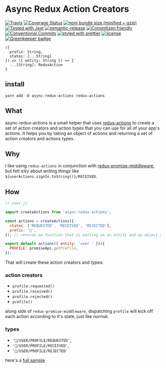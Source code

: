 # Async Redux Action Creators

[![Travis](https://img.shields.io/travis/VinSpee/async-redux-actions.svg?style=flat-square)](https://travis-ci.org/VinSpee/async-redux-actions)
[![Coverage Status](https://coveralls.io/repos/github/VinSpee/async-redux-actions/badge.svg?branch=master&style=flat-square)](https://coveralls.io/github/VinSpee/async-redux-actions?branch=master)
[![npm bundle size (minified + gzip)](https://img.shields.io/bundlephobia/minzip/async-redux-actions.svg?style=flat-square)](https://www.npmjs.com/package/async-redux-actions)
[![Tested with Jest](https://img.shields.io/badge/tested_with-jest-99424f.svg?longCache=true&style=flat-square)](https://github.com/facebook/jest)
[![semantic-release](https://img.shields.io/badge/%20%20%F0%9F%93%A6%F0%9F%9A%80-semantic--release-e10079.svg?longCache=true&style=flat-square)](https://github.com/semantic-release/semantic-release)
[![Commitizen friendly](https://img.shields.io/badge/commitizen-friendly-brightgreen.svg?longCache=true&style=flat-square)](http://commitizen.github.io/cz-cli/)
[![Conventional Commits](https://img.shields.io/badge/Conventional%20Commits-1.0.0-yellow.svg?longCache=true&style=flat-square)](https://conventionalcommits.org)
[![styled with prettier](https://img.shields.io/badge/styled_with-prettier-ff69b4.svg?longCache=true&style=flat-square)](https://github.com/prettier/prettier)
[![license](https://img.shields.io/github/license/VinSpee/async-redux-action-creators.svg?longCache=true&style=flat-square)](https://github.com/VinSpee/async-redux-actions/blob/master/LICENSE) [![Greenkeeper badge](https://badges.greenkeeper.io/VinSpee/async-redux-actions.svg)](https://greenkeeper.io/)

```
({
  prefix: String,
  states: [...String]
}) => ({ entity: String }) => {
  ...[String]: ReduxAction
}
```

## install

`yarn add -D async-redux-actions redux-actions`

## What

async-redux-actions is a small helper that uses [redux-actions](https://redux-actions.js.org/) to create a set of action creators and action types that you can use for all of your app's actions. It helps you by taking an object of actions and returning a set of action creators and actions types.

## Why

I like using `redux-actions` in conjunction with [redux-promise-middleware](https://github.com/pburtchaell/redux-promise-middleware), but felt icky about writing things like `${userActions.signIn.toString()}/RECEIVED`.

## How

```js
// user.js

import createActions from 'async-redux-actions';

const actions = createActions({
  states: ['REQUESTED', 'RECEIVED', 'REJECTED'],
  prefix: '💎',
}); // returns an function that is waiting on an entity and an object of actions.

export default actions({ entity: 'user ' })({
  PROFILE: promiseApi.getProfile,
});
```

That will create these action creators and types:

### action creators

- `profile.requested()`
- `profile.received()`
- `profile.rejected()`
- `profile()`

along side of `redux-promise-middleware`, dispatching `profile` will kick off
each action according to it's state, just like normal.

### types

- `'💎/USER/PROFILE/REQUESTED'`,
- `'💎/USER/PROFILE/RECEIVED'`,
- `'💎/USER/PROFILE/REJECTED'`

here's a [full sample](https://codesandbox.io/s/r0r7wpjz1o)
